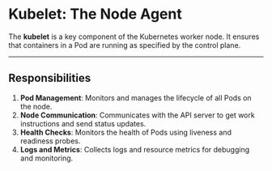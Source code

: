 # Kubelet: The Node Agent

The **kubelet** is a key component of the Kubernetes worker node. It ensures that containers in a Pod are running as specified by the control plane.

---

## **Responsibilities**
1. **Pod Management**: Monitors and manages the lifecycle of all Pods on the node.
2. **Node Communication**: Communicates with the API server to get work instructions and send status updates.
3. **Health Checks**: Monitors the health of Pods using liveness and readiness probes.
4. **Logs and Metrics**: Collects logs and resource metrics for debugging and monitoring.
